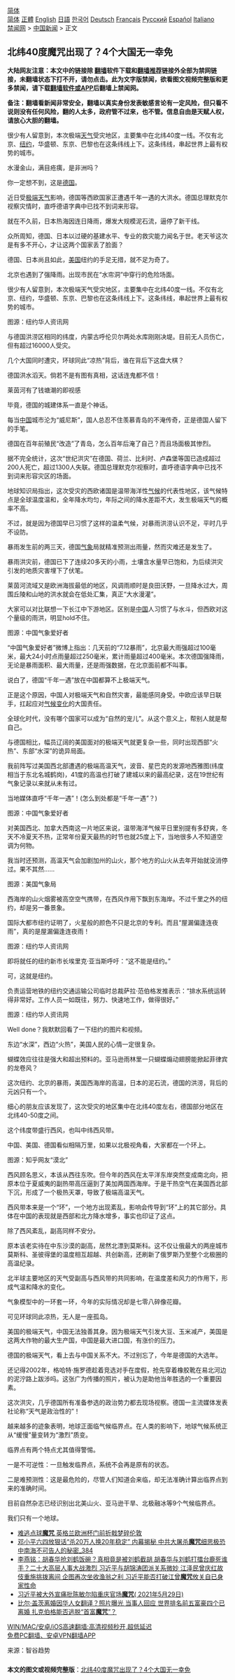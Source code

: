  <!-- 面包屑导航 --> <div class="breadcrumb"><!-- GTranslate: https://gtranslate.io/ -->  <div class="switcher notranslate">  <div class="selected">  <a href="#" onclick="return false;"> 简体</a>  </div>  <div class="option">  <a href="https://www.bannedbook.org" onclick="doGTranslate('zh-CN|zh-CN');jQuery('div.switcher div.selected a').html(jQuery(this).html());return false;" title="简体中文" class="nturl selected"> 简体</a>  <a href="https://www.bannedbook.org/zh-tw/" onclick="doGTranslate('zh-CN|zh-TW');jQuery('div.switcher div.selected a').html(jQuery(this).html());return false;" title="繁體中文" class="nturl"> 正體</a>  <a href="https://www.bannedbook.org/en/" onclick="doGTranslate('zh-CN|en');jQuery('div.switcher div.selected a').html(jQuery(this).html());return false;" title="English" class="nturl"> English</a>  <a href="https://www.bannedbook.org/ja/" onclick="doGTranslate('zh-CN|ja');jQuery('div.switcher div.selected a').html(jQuery(this).html());return false;" title="日本語" class="nturl"> 日語</a>  <a href="https://www.bannedbook.org/ko/" onclick="doGTranslate('zh-CN|ko');jQuery('div.switcher div.selected a').html(jQuery(this).html());return false;" title="한국어" class="nturl"> 한국어</a>  <a href="https://www.bannedbook.org/de/" onclick="doGTranslate('zh-CN|de');jQuery('div.switcher div.selected a').html(jQuery(this).html());return false;" title="Deutsch" class="nturl"> Deutsch</a>  <a href="https://www.bannedbook.org/fr/" onclick="doGTranslate('zh-CN|fr');jQuery('div.switcher div.selected a').html(jQuery(this).html());return false;" title="Français" class="nturl"> Français</a>  <a href="https://www.bannedbook.org/ru/" onclick="doGTranslate('zh-CN|ru');jQuery('div.switcher div.selected a').html(jQuery(this).html());return false;" title="Русский" class="nturl"> Русский</a>  <a href="https://www.bannedbook.org/es/" onclick="doGTranslate('zh-CN|es');jQuery('div.switcher div.selected a').html(jQuery(this).html());return false;" title="Español" class="nturl"> Español</a>  <a href="https://www.bannedbook.org/it/" onclick="doGTranslate('zh-CN|it');jQuery('div.switcher div.selected a').html(jQuery(this).html());return false;" title="Italiano" class="nturl"> Italiano</a>  </div>  </div>      <div class='breadcrumb-sub'><!-- Breadcrumb NavXT 6.3.0 --> <a href="https://www.bannedbook.org/" class="home">禁闻网</a> &gt; <a href="https://www.bannedbook.org/bnews/cnnews/" class="category">中国新闻</a> &gt; 正文</div></div><h2>北纬40度魔咒出现了？4个大国无一幸免</h2> <p class="notice"><b>大陆网友注意：本文中的链接除 <a href="https://github.com/bannedbook/fanqiang" >翻墙</a>软件下载和<a href="https://github.com/killgcd/justmysocks/blob/master/README.md">翻墙推荐</a>链接外全部为禁网链接，未翻墙状态下打不开，请勿点击。此为文字版禁闻，欲看图文视频完整版和更多禁闻，请下载<a href="https://github.com/bannedbook/fanqiang">翻墙软件或APP</a>后翻墙上禁闻网。</p><p>备注：翻墙看新闻非常安全，翻墙以真实身份发表敏感言论有一定风险，但只看不说则没有任何风险，翻的人太多，政府管不过来，也不管。信息自由是天赋人权，请放心大胆的翻墙。</b></p>  <div class="entry"> <p id="summary">很少有人留意到，本次极端<a href="https://www.bannedbook.org/bnews/tag/%E5%A4%A9%E6%B0%94/" class="st_tag internal_tag" rel="tag" title="标签 天气 下的日志">天气</a>受灾地区，主要集中在北纬40度一线。不仅有北京、<a href="https://www.bannedbook.org/bnews/tag/%e7%ba%bd%e7%ba%a6/" class="st_tag internal_tag" rel="tag" title="标签 纽约 下的日志">纽约</a>，华盛顿、东京、巴黎也在这条纬线上下。这条纬线，串起世界上最有权势的城市。</p> <p>水漫金山，满目疮痍，是非洲吗？</p> <p>你一定想不到，这是<a href="https://www.bannedbook.org/bnews/tag/%e5%be%b7%e5%9b%bd/" class="st_tag internal_tag" rel="tag" title="标签 德国 下的日志">德国</a>。</p> <p>近日受<a href="https://www.bannedbook.org/bnews/tag/%E6%9E%81%E7%AB%AF%E5%A4%A9%E6%B0%94/" class="st_tag internal_tag" rel="tag" title="标签 极端天气 下的日志">极端天气</a>影响，德国等西欧国家正遭遇千年一遇的大洪水。德国总理默克尔视察灾情时，直呼德语字典中已找不到词来形容。</p> <p>就在不久前，日本热海因连日降雨，爆发大规模泥石流，逼停了新干线。</p> <p>众所周知，德国、日本以过硬的基建水平、专业的救灾能力闻名于世。老天爷这次是有多不开心，才让这两个国家丢了脸面？</p> <p>德国、日本尚且如此，<a href="https://www.bannedbook.org/bnews/tag/%e7%be%8e%e5%9b%bd/" class="st_tag internal_tag" rel="tag" title="标签 美国 下的日志">美国</a>纽约的手足无措，就不足为奇了。</p> <p>北京也遇到了强降雨。出现市民在“水帘洞”中穿行的危险场面。</p> <p>很少有人留意到，本次极端天气受灾地区，主要集中在北纬40度一线。不仅有北京、纽约，华盛顿、东京、巴黎也在这条纬线上下。这条纬线，串起世界上最有权势的城市。</p> <p>图源：纽约华人资讯网</p> <p>与德国洪涝区相同的纬度，内蒙古呼伦贝尔两处水库刚刚决堤。目前无人员伤亡，但有超过16000人受灾。</p> <p>几个大国同时遭灾，环球同此“凉热”背后，谁在背后下这盘大棋？</p> <p>德国洪水滔天。倘若不是有图有真相，这话连鬼都不信！</p> <p>莱茵河有了钱塘潮的即视感</p> <p>毕竟，德国的城建体系一直是个神话。</p> <p>每当<span class='wp_keywordlink_affiliate'><a href="https://www.bannedbook.org/" title="中国" target="_blank">中国</a></span>城市沦为“威尼斯”，国人总忍不住羡慕青岛的不淹传奇，正是德国人留下的手笔。</p> <p>德国在百年前殖民“改造”了青岛，怎么百年后淹了自己？而且场面极其惨烈。</p>  <p>据不完全统计，这次“世纪洪灾”在德国、荷兰、比利时、卢森堡等国已造成超过200人死亡，超过1300人失联。德国总理默克尔视察时，直呼德语字典中已找不到词来形容灾区的场面。</p> <p>地球知识局指出，这次受灾的西欧诸国是温带海洋性<a href="https://www.bannedbook.org/bnews/tag/%e6%b0%94%e5%80%99/" class="st_tag internal_tag" rel="tag" title="标签 气候 下的日志">气候</a>的代表性地区，该气候特点是全球温度温和，全年降水均匀，年际之间的降水差距不大，发生极端天气的概率不高。</p> <p>不过，就是因为德国早已习惯了这样的温柔气候，对暴雨洪涝认识不足，平时几乎不设防。</p> <p>暴雨发生前的两三天，德国<a href="https://www.bannedbook.org/bnews/tag/%E6%B0%94%E8%B1%A1/" class="st_tag internal_tag" rel="tag" title="标签 气象 下的日志">气象</a>局就精准预测出雨量，然而灾难还是发生了。</p> <p>暴雨洪灾前，德国已下了连续20多天的小雨，土壤含水量早已饱和，为后续洪灾引发的地质灾害埋下了伏笔。</p> <p>莱茵河流域又是欧洲海拔最低的地区，风调雨顺时是良田沃野，一旦降水过大，周围丘陵和山地的洪水就会在低处汇集，真正“大水漫灌”。</p> <p>大家可以对比联想一下长江中下游地区。区别是<a href="https://www.bannedbook.org/bnews/tag/%E4%B8%AD%E5%9B%BD/" class="st_tag internal_tag" rel="tag" title="标签 中国 下的日志">中国</a>人习惯了与水斗，但西欧对这个量级的雨洪，明显hold不住。</p> <p>图源：中国气象爱好者</p> <p>“中国气象爱好者”微博上指出：几天前的“7.12暴雨”，北京最大雨强超过100毫米，最大24小时点雨量超过250毫米，累计雨量超过400毫米。本次德国强降雨，无论是暴雨面积、最大雨量，还是雨强数据，在北京面前都不叫事。</p> <p>说白了，德国“千年一遇”放在中国都算不上极端天气。</p> <p>正是这个原因，中国人对极端天气和自然灾害，最能感同身受。中欧应该早日联手，扛起应对<span class='wp_keywordlink'><a href="https://www.bannedbook.org/bnews/ssgc/20180904/993719.html" title="《魔鬼在统治着我们的世界(23)：环保主义(上)》" target="_blank">气候变化</a></span>的大国责任。</p> <p>全球化时代，没有哪个国家可以成为“自然的宠儿”。从这个意义上，帮别人就是帮自己。</p> <p>与德国相比，幅员辽阔的美国面对的极端天气就更复杂一些，同时出现西部“火热”、东部“水深”的诡异局面。</p> <p>我前阵写过美国西北部遭遇的极端高温天气，波音、星巴克的发源地西雅图(纬度相当于东北名城鹤岗)，41度的高温也打破了建城以来的最高纪录，这在19世纪有气象记录以来就从未有过。</p> <p>当地媒体直呼“千年一遇”！(怎么到处都是“千年一遇”？)</p> <p>图源：中国气象爱好者</p> <p>对美国西北、加拿大西南这一片地区来说，温带海洋气候平日里别提有多舒爽，冬天不冷夏天不热，正常年份夏天最热的时节也就25度上下，当地很多人不知道空调为何物。</p>  <p>我当时还预测，高温天气会加剧加州的山火，那个地方的山火从去年开始就没消停过。果不其然……</p> <p>图源：美国气象局</p> <p>西海岸的山火烟雾被高空空气携带，在西风作用下飘到东海岸。不过千里之外的纽约，却是另一番景象。</p> <p>国际大都市纽约证明了，火星般的颜色不只是北京的专利。而且“屋漏偏逢连夜雨”，真的是屋漏偏逢连夜雨！</p> <p>图源：纽约华人资讯网</p> <p>即将就任的纽约新市长埃里克·亚当斯呼吁：“这不能是纽约。”</p> <p>可，这就是纽约。</p> <p>负责运营地铁的纽约交通运输公司临时总裁萨拉·范伯格发推表示：“排水系统运转得非常好。工作人员一如既往，努力、快速地工作，做得很好。”</p> <p>图源：纽约华人资讯网</p> <p>Well done？我默默回看了一下纽约的图片和视频。</p> <p>东边“水深”，西边“火热”，美国人民的心情一定很复杂。</p> <p>蝴蝶效应往往是强大和超出预料的。亚马逊雨林里一只蝴蝶煽动翅膀能掀起菲律宾的龙卷风？</p> <p>这次纽约、北京的暴雨，美国西海岸的高温，日本的泥石流，德国的洪涝，背后的元凶只有一个。</p> <p>细心的朋友应该发现了，这次受灾的地区集中在北纬40度左右，德国部分地区在北纬40-50度之间。</p> <p>这个纬度带盛行西风，也叫中纬西风带。</p> <p>中国、美国、德国看似相隔万里，如果以北极视角看，大家都在一个环上。</p> <p>图源：知乎网友“漠北”</p>  <p>西风顾名思义，本该从西往东吹。但今年的西风在太平洋东岸突然变成南北向，把原本位于夏威夷的副热带高压逼到了美加两国西海岸。于是干热空气在美国西北部下沉，形成了一个极热天罩，导致了极端高温天气。</p> <p>西风带本来是一个“环”，一个地方出现紊乱，影响会传导到“环”上的其它部分。具体在中国的表现就是西部和北方降水增多，事实也印证了这点。</p> <p>除了西风紊乱，副高同样不安分。</p> <p>原本该老实待在中东沙漠的副高，居然北漂到莫斯科。这不仅让俄最大的两座城市莫斯科、圣彼得堡的温度相互超越、共创新高，还刷新了俄罗斯乃至整个北极圈的高温纪录。</p> <p>北半球主要地区的天气受副高与西风带的共同影响，在温度差和风力的作用下，形成气温和降水的变化。</p> <p>气象模型中的一环套一环，今年的实际情况却是七零八碎像花瓣。</p> <p>可见环球同此凉热，无人是一座孤岛。</p> <p>美国的极端天气，中国无法独善其身。因为极端天气引发大豆、玉米减产，美国是这两大作物的最大生产国，中国是最大进口国，有涨价的压力。</p> <p>德国的极端天气，看上去与中国关系不大。不过别忘了，今年是德国的大选年。</p> <p>还记得2002年，格哈特·施罗德趁着竞选对手在度假，抢先穿着橡胶靴在易北河边的泥泞路上跋涉吗。这张广为传播的照片，被认为是助他当年胜选的一个重要因素。</p> <p>这次洪灾，几乎德国所有准备参选的政治势力都去现场视察。德国一主流媒体发表社论称“天气是政治性的”！</p> <p>越来越多的迹象表明，地球正面临气候临界点。在人类的影响下，地球气候系统正从“缓慢”量变转为“激烈”质变。</p> <p>临界点有两个特点尤其值得警惕。</p> <p>一是不可逆性：一旦触发临界点，系统不会再是原有的状态。</p> <p>二是难预测性：这是最危险的，尽管人们知道会来临，却无法准确计算出临界点到来的准确时间。</p> <p>目前自然杂志已经识别出北美山火、亚马逊干旱、北极融冰等9个气候临界点。</p> <p>我们只有一个地球。</p>  <ul class='op-related-articles' title='相关阅读'> <li><a href='https://www.bannedbook.org/bnews/comments/20210712/1585493.html' target='_blank'>难逃点球<b>魔咒</b> 英格兰欧洲杯门前折戟梦碎伦敦</a></li> <li><a href='https://www.bannedbook.org/bnews/comments/20210604/1560028.html' target='_blank'>邓小平六四放狠话“杀20万人换20年稳定” 内幕揭秘 中共大屠杀<b>魔咒</b>细思极恐 中南海不可告人的秘密_384</a></li> <li><a href='https://www.bannedbook.org/bnews/comments/20210530/1556612.html' target='_blank'>李燕铭：胡春华抢刘鹤饭碗？真相竟是被刘鹤截胡 胡春华与刘鹤打擂台鹿死谁手？二十大高层人事大战激烈 习近平与胡锦涛团派关系微妙 江泽民曾庆红故伎重施挑拨离间 企图再次坐收渔翁之利 习近平能否打破江曾<b>魔咒</b>攸关自已身家性命</a></li> <li><a href='https://www.bannedbook.org/bnews/bannedvideo/20210529/1556164.html' target='_blank'>习近平被大外宣痛批陈敏尔陷重庆官场<b>魔咒</b>( 2021年5月29日)</a></li> <li><a href='https://www.bannedbook.org/bnews/comments/20210506/1540466.html' target='_blank'>比尔·盖茨离婚因华人女翻译？照片曝光 当事人回应 世界排名前五富豪四个已离婚 扎克伯格能否逃脱“首富<b>魔咒</b>”？</a></li> </ul> <p class="texttj"> <a href="https://github.com/bannedbook/fanqiang/wiki/V2ray%E6%9C%BA%E5%9C%BA" target="_blank">WIN/MAC/安卓/iOS高速翻墙:高清视频秒开,超低延迟</a><br/> <a href="https://github.com/bannedbook/fanqiang/wiki/%E7%A6%81%E9%97%BB%E7%BD%91%E5%AE%89%E5%8D%93%E7%BF%BB%E5%A2%99%E6%96%B0%E9%97%BBAPP" target="_blank">免费PC翻墙、安卓VPN翻墙APP</a></p><p> 来源：智谷趋势 </p><a name='sharetosocial'></a>  <div style="margin-bottom:5px;padding-bottom:5px;clear:both"> <div id="archive-pix-1" class="banner-ads"> <!-- AuctionX Display platform tag START --> <div id="26318x728x90x621x_ADSLOT2" clicktrack="%%CLICK_URL_ESC%%"></div> <!-- AuctionX Display platform tag END --> </div> <div id="archive-pix-2" class="banner-ads"> <!-- AuctionX Display platform tag START --> <div id="26315x300x250x621x_ADSLOT2" clicktrack="%%CLICK_URL_ESC%%"></div> <!-- AuctionX Display platform tag END --> </div> </div>  <div id="archive-pix-1" class="banner-ads"> <!-- AuctionX Display platform tag START --> <div id="26318x728x90x621x_ADSLOT3" clicktrack="%%CLICK_URL_ESC%%"></div> <!-- AuctionX Display platform tag END --> </div> <div><b>本文的图文或视频完整版</b>：<a href='https://www.bannedbook.org/bnews/cnnews/20210721/1590997.html'>北纬40度魔咒出现了？4个大国无一幸免</a></div>  </div><!--END ENTRY--> 